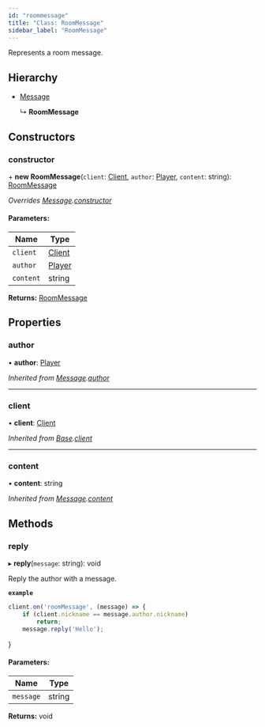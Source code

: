 ```yaml
---
id: "roommessage"
title: "Class: RoomMessage"
sidebar_label: "RoomMessage"
---
```


Represents a room message.

## Hierarchy

* [Message](message.md)

  ↳ **RoomMessage**

## Constructors

### constructor

\+ **new RoomMessage**(`client`: [Client](client.md), `author`: [Player](player.md), `content`: string): [RoomMessage](roommessage.md)

*Overrides [Message](message.md).[constructor](message.md#constructor)*

#### Parameters:

Name | Type |
------ | ------ |
`client` | [Client](client.md) |
`author` | [Player](player.md) |
`content` | string |

**Returns:** [RoomMessage](roommessage.md)

## Properties

### author

•  **author**: [Player](player.md)

*Inherited from [Message](message.md).[author](message.md#author)*

___

### client

•  **client**: [Client](client.md)

*Inherited from [Base](base.md).[client](base.md#client)*

___

### content

•  **content**: string

*Inherited from [Message](message.md).[content](message.md#content)*

## Methods

### reply

▸ **reply**(`message`: string): void

Reply the author with a message.

**`example`** 
```js
client.on('roomMessage', (message) => {
	if (client.nickname == message.author.nickname)
		return;
	message.reply('Hello');
```
}

#### Parameters:

Name | Type |
------ | ------ |
`message` | string |

**Returns:** void
